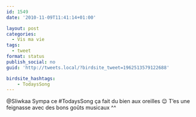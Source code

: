 ```yaml
---
id: 1549
date: '2010-11-09T11:41:14+01:00'

layout: post
categories:
  - Vis ma vie
tags:
  - tweet
format: status
publish_social: no
guid: 'http://tweets.local/?birdsite_tweet=1962513579122688'

birdsite_hashtags:
    - TodaysSong
---
```


@Sliwkaa Sympa ce #TodaysSong ça fait du bien aux oreilles 😉 T’es une feignasse avec des bons goûts musicaux ^^